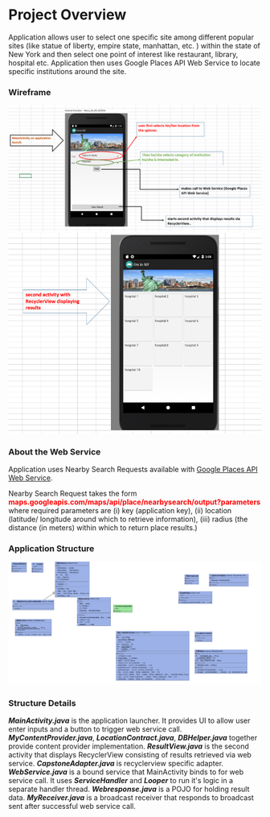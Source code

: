 # Project Overview

Application allows user to select one specific site among 
different popular sites (like statue of liberty, empire state, manhattan, etc.
) within the state of New York and then select one point of interest
like restaurant, library, hospital etc. Application then uses Google
Places API Web Service to locate specific institutions around the site.

### Wireframe

![alt text](images/wf1.PNG "Wireframe 1")
![alt text](images/wf2.PNG "Wireframe 2")

### About the Web Service

Application uses Nearby Search Requests available with [Google Places API Web
Service](https://developers.google.com/places/web-service/search).

Nearby Search Request takes the form 
<span style="color: red">**maps.googleapis.com/maps/api/place/nearbysearch/output?parameters**</span>
where required parameters are (i) key (application key), (ii) location (latitude/
longitude around which to retrieve information), (iii) radius (the distance (in meters) 
within which to return place results.)

### Application Structure

![alt text](images/uml.PNG "Wireframe 1")

### Structure Details

***MainActivity.java*** is the application launcher. It provides UI to allow user
enter inputs and a button to trigger web service call. ***MyContentProvider.java***,
 ***LocationContract.java***, ***DBHelper.java*** together provide content provider
implementation. ***ResultView.java*** is the second activity that displays
RecyclerView consisting of results retrieved via web service. ***CapstoneAdapter.java***
is recyclerview specific adapter. ***WebService.java*** is a bound service that
MainActivity binds to for web service call. It uses ***ServiceHandler*** and ***Looper*** 
 to run it's logic in a separate handler thread. ***Webresponse.java*** is a POJO for
holding result data. ***MyReceiver.java*** is a broadcast receiver that responds
 to broadcast sent after successful web service call.